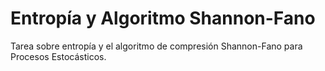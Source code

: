 # Entropía y Algoritmo Shannon-Fano
Tarea sobre entropía y el algoritmo de compresión Shannon-Fano para Procesos Estocásticos.
